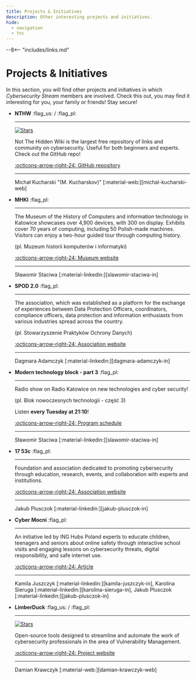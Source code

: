 ```yaml
---
title: Projects & Initiatives
description: Other interesting projects and initiatives.
hide:
  - navigation
  - toc
---
```


--8<-- "includes/links.md"

# Projects & Initiatives

In this section, you will find other projects and initiatives in which *Cybersecurity Stream* members are involved. Check this out, you may find it interesting for you, your family or friends! Stay secure!

<div class="grid cards" markdown>

-   __NTHW__ :flag_us: / :flag_pl:

    ---

    [![Stars](https://img.shields.io/github/stars/notthehiddenwiki?label=Stars&style=social)](https://github.com/notthehiddenwiki)

    Not The Hidden Wiki is the largest free repository of links and community on cybersecurity.
    Useful for both beginners and experts. Check out the GitHub repo!

    [:octicons-arrow-right-24: GitHub repository](https://github.com/notthehiddenwiki/nthw)
    
    ---

    Michał Kucharski "(M. Kucharskov)" [:material-web:][michal-kucharski-web]

-   __MHKI__ :flag_pl:

    ---

    The Museum of the History of Computers and information technology in Katowice showcases over 4,900 devices, with 300 on display. Exhibits cover 70 years of computing, including 50 Polish-made machines.
    Visitors can enjoy a two-hour guided tour through computing history.
    
    (pl. Muzeum historii komputerów i informatyki)

    [:octicons-arrow-right-24: Museum website](https://www.muzeumkomputerow.edu.pl)
    
    ---

    Sławomir Staciwa [:material-linkedin:][slawomir-staciwa-in]

-   __SPOD 2.0__ :flag_pl:

    ---

    The association, which was established as a platform for the exchange of experiences between Data Protection Officers, coordinators, compliance officers, data protection and information enthusiasts from various industries spread across the country.
    
    (pl. Stowarzyszenie Praktyków Ochrony Danych)

    [:octicons-arrow-right-24: Association website](https://spod2.pl)
    
    ---

    Dagmara Adamczyk [:material-linkedin:][dagmara-adamczyk-in]

-   __Modern technology block - part 3__ :flag_pl:

    ---

    Radio show on Radio Katowice on new technologies and cyber security! 
    
    (pl. Blok nowoczesnych technologii - część 3)

    Listen **every Tuesday at 21:10**!

    [:octicons-arrow-right-24: Program schedule](https://www.radio.katowice.pl/ramowka.html)
    
    ---

    Sławomir Staciwa [:material-linkedin:][slawomir-staciwa-in]

-   __17 53c__ :flag_pl:

    ---

    Foundation and association dedicated to promoting cybersecurity through education, research, events, and collaboration with experts and institutions.

    [:octicons-arrow-right-24: Association website](https://1753c.io)

    ---

    Jakub Plusczok [:material-linkedin:][jakub-plusczok-in]

-   __Cyber Mocni__  :flag_pl:

    ---

    An initiative led by ING Hubs Poland experts to educate children, teenagers and seniors about online safety through interactive school visits and engaging lessons on cybersecurity threats, digital responsibility, and safe internet use.

    [:octicons-arrow-right-24: Article](https://inghubspoland.com/news/cyber-mocni-take-care-of-childrens-online-safety)

    ---

    Kamila Juszczyk [:material-linkedin:][kamila-juszczyk-in], 
    Karolina Sieruga [:material-linkedin:][karolina-sieruga-in], 
    Jakub Plusczok [:material-linkedin:][jakub-plusczok-in]

-   __LimberDuck__ :flag_us: / :flag_pl:

    ---

    [![Stars](https://img.shields.io/github/stars/limberduck?label=Stars&style=social)](https://github.com/limberduck)

    Open-source tools designed to streamline and automate the work of cybersecurity professionals in the area of Vulnerability Management.

    [:octicons-arrow-right-24: Project website](https://limberduck.org)

    ---

    Damian Krawczyk [:material-web:][damian-krawczyk-web]

</div>
